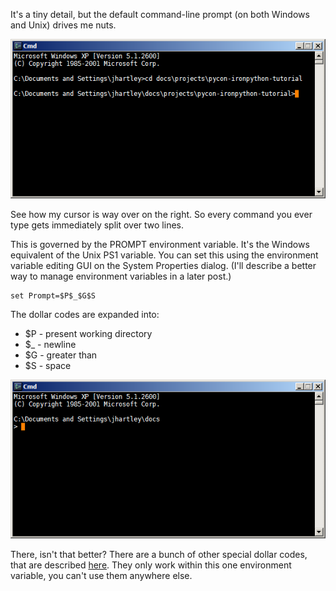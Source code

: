 <!--
.. title: Set your Prompt
.. slug: set-your-prompt
.. date: 2009-11-18 16:57:10-06:00
.. tags: mswin-dev
.. link: 
.. description: 
.. type: text
-->


It's a tiny detail, but the default command-line prompt (on both Windows
and Unix) drives me nuts.

![mswin-command-prompt1](/files/2009/11/mswin-command-prompt1.png "mswin-command-prompt1")

See how my cursor is way over on the right. So every command you ever
type gets immediately split over two lines.

This is governed by the PROMPT environment variable. It's the Windows
equivalent of the Unix PS1 variable. You can set this using the
environment variable editing GUI on the System Properties dialog. (I'll
describe a better way to manage environment variables in a later post.)

    set Prompt=$P$_$G$S

The dollar codes are expanded into:

-   \$P - present working directory
-   \$\_ - newline
-   \$G - greater than
-   \$S - space

![mswin-command-prompt2](/files/2009/11/mswin-command-prompt2.png "mswin-command-prompt2")

There, isn't that better? There are a bunch of other special dollar
codes, that are described
[here](http://www.microsoft.com/resources/documentation/windows/xp/all/proddocs/en-us/prompt.mspx?mfr=true).
They only work within this one environment variable, you can't use them
anywhere else.